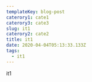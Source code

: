 ```yaml
---
templateKey: blog-post
caterory1: cate1
caterory3: cate3
slug: it1
caterory2: cate2
title: it1
date: 2020-04-04T05:13:33.133Z
tags:
  - it1
---
```

it1